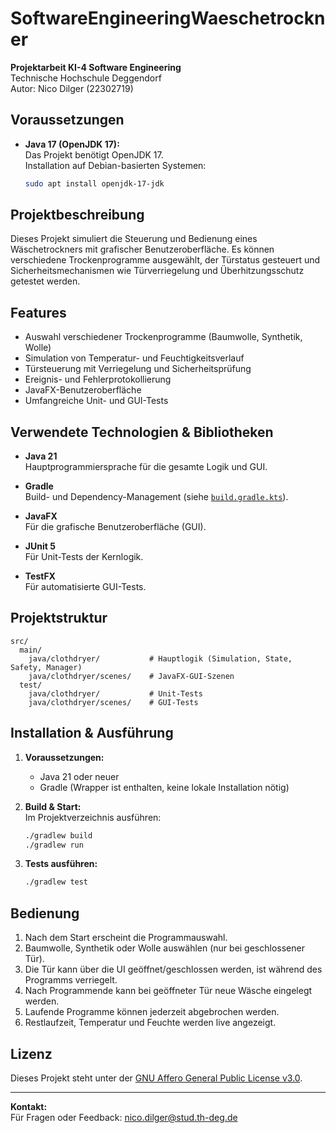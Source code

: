 # SoftwareEngineeringWaeschetrockner

**Projektarbeit KI-4 Software Engineering**  
Technische Hochschule Deggendorf  
Autor: Nico Dilger (22302719)

## Voraussetzungen

- **Java 17 (OpenJDK 17):**  
  Das Projekt benötigt OpenJDK 17.  
  Installation auf Debian-basierten Systemen:
  ```sh
  sudo apt install openjdk-17-jdk
  ```

## Projektbeschreibung

Dieses Projekt simuliert die Steuerung und Bedienung eines Wäschetrockners mit grafischer Benutzeroberfläche. Es können verschiedene Trockenprogramme ausgewählt, der Türstatus gesteuert und Sicherheitsmechanismen wie Türverriegelung und Überhitzungsschutz getestet werden.

## Features

- Auswahl verschiedener Trockenprogramme (Baumwolle, Synthetik, Wolle)
- Simulation von Temperatur- und Feuchtigkeitsverlauf
- Türsteuerung mit Verriegelung und Sicherheitsprüfung
- Ereignis- und Fehlerprotokollierung
- JavaFX-Benutzeroberfläche
- Umfangreiche Unit- und GUI-Tests

## Verwendete Technologien & Bibliotheken

- **Java 21**  
  Hauptprogrammiersprache für die gesamte Logik und GUI.

- **Gradle**  
  Build- und Dependency-Management (siehe [`build.gradle.kts`](build.gradle.kts)).

- **JavaFX**  
  Für die grafische Benutzeroberfläche (GUI).

- **JUnit 5**  
  Für Unit-Tests der Kernlogik.

- **TestFX**  
  Für automatisierte GUI-Tests.

## Projektstruktur

```
src/
  main/
    java/clothdryer/           # Hauptlogik (Simulation, State, Safety, Manager)
    java/clothdryer/scenes/    # JavaFX-GUI-Szenen
  test/
    java/clothdryer/           # Unit-Tests
    java/clothdryer/scenes/    # GUI-Tests
```

## Installation & Ausführung

1. **Voraussetzungen:**  
   - Java 21 oder neuer  
   - Gradle (Wrapper ist enthalten, keine lokale Installation nötig)

2. **Build & Start:**  
   Im Projektverzeichnis ausführen:
   ```sh
   ./gradlew build
   ./gradlew run
   ```

3. **Tests ausführen:**  
   ```sh
   ./gradlew test
   ```

## Bedienung

1. Nach dem Start erscheint die Programmauswahl.
2. Baumwolle, Synthetik oder Wolle auswählen (nur bei geschlossener Tür).
3. Die Tür kann über die UI geöffnet/geschlossen werden, ist während des Programms verriegelt.
4. Nach Programmende kann bei geöffneter Tür neue Wäsche eingelegt werden.
5. Laufende Programme können jederzeit abgebrochen werden.
6. Restlaufzeit, Temperatur und Feuchte werden live angezeigt.

## Lizenz

Dieses Projekt steht unter der [GNU Affero General Public License v3.0](LICENSE).

---

**Kontakt:**  
Für Fragen oder Feedback: [nico.dilger@stud.th-deg.de](mailto:nico.dilger@stud.th-deg.de)